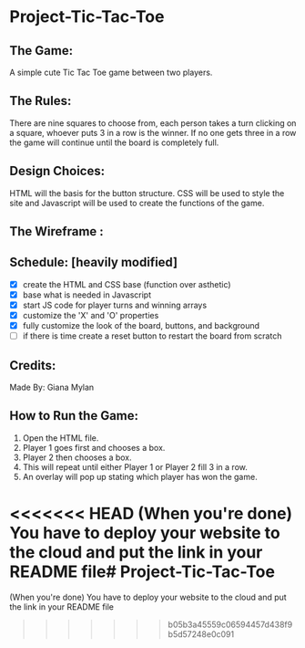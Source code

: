 # Project-Tic-Tac-Toe

## The Game: 
A simple cute Tic Tac Toe game between two players.

## The Rules: 
There are nine squares to choose from, each person takes a turn clicking on a square, whoever puts 3 in a row is the winner.
If no one gets three in a row the game will continue until the board is completely full.

## Design Choices:
HTML will the basis for the button structure. 
CSS will be used to style the site and Javascript will be used to create the functions of the game.

## The Wireframe :

## Schedule: [heavily modified]
- [x] create the HTML and CSS base (function over asthetic)
- [x] base what is needed in Javascript 
- [x] start JS code for player turns and winning arrays
- [x] customize the 'X' and 'O' properties
- [x] fully customize the look of the board, buttons, and background
- [ ] if there is time create a reset button to restart the board from scratch

## Credits: 
Made By: Giana Mylan

## How to Run the Game: 
1. Open the HTML file.
2. Player 1 goes first and chooses a box.
3. Player 2 then chooses a box. 
4. This will repeat until either Player 1 or Player 2 fill 3 in a row.
5. An overlay will pop up stating which player has won the game.



<<<<<<< HEAD
(When you're done) You have to deploy your website to the cloud and put the link in your README file# Project-Tic-Tac-Toe
=======
(When you're done) You have to deploy your website to the cloud and put the link in your README file
>>>>>>> b05b3a45559c06594457d438f9b5d57248e0c091
